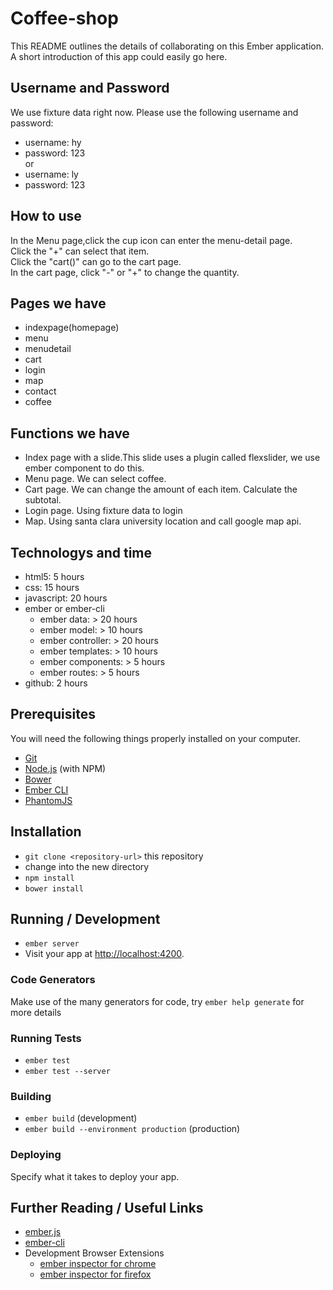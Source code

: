 # Coffee-shop

This README outlines the details of collaborating on this Ember application.
A short introduction of this app could easily go here.

## Username and Password
We use fixture data right now.
Please use the following username and password:
* username: hy
* password: 123
<br> or <br>
* username: ly
* password: 123

## How to use
In the Menu page,click the cup icon can enter the menu-detail page.<br>
Click the "+" can select that item. <br>
Click the "cart()" can go to the cart page.<br>
In the cart page, click "-" or "+" to change the quantity.


## Pages we have
* indexpage(homepage)
* menu
* menudetail
* cart
* login
* map
* contact
* coffee

## Functions we have
* Index page with a slide.This slide uses a plugin called flexslider, we use ember component to do this.
* Menu page. We can select coffee.
* Cart page. We can change the amount of each item. Calculate the subtotal.
* Login page. Using fixture data to login
* Map. Using santa clara university location and call google map api.

## Technologys and time
* html5: 5 hours
* css: 15 hours
* javascript: 20 hours
* ember or ember-cli
    * ember data: > 20 hours
    * ember model: > 10 hours
    * ember controller: > 20 hours
    * ember templates: > 10 hours
    * ember components: > 5 hours
    * ember routes: > 5 hours
* github: 2 hours


## Prerequisites

You will need the following things properly installed on your computer.

* [Git](http://git-scm.com/)
* [Node.js](http://nodejs.org/) (with NPM)
* [Bower](http://bower.io/)
* [Ember CLI](http://www.ember-cli.com/)
* [PhantomJS](http://phantomjs.org/)

## Installation

* `git clone <repository-url>` this repository
* change into the new directory
* `npm install`
* `bower install`

## Running / Development

* `ember server`
* Visit your app at [http://localhost:4200](http://localhost:4200).

### Code Generators

Make use of the many generators for code, try `ember help generate` for more details

### Running Tests

* `ember test`
* `ember test --server`

### Building

* `ember build` (development)
* `ember build --environment production` (production)

### Deploying

Specify what it takes to deploy your app.

## Further Reading / Useful Links

* [ember.js](http://emberjs.com/)
* [ember-cli](http://www.ember-cli.com/)
* Development Browser Extensions
  * [ember inspector for chrome](https://chrome.google.com/webstore/detail/ember-inspector/bmdblncegkenkacieihfhpjfppoconhi)
  * [ember inspector for firefox](https://addons.mozilla.org/en-US/firefox/addon/ember-inspector/)

